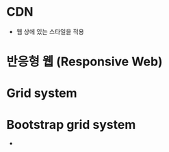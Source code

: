 # CDN

- 웹 상에 있는 스타일을 적용



# 반응형 웹 (Responsive Web)

 

# Grid system



# Bootstrap grid system



-